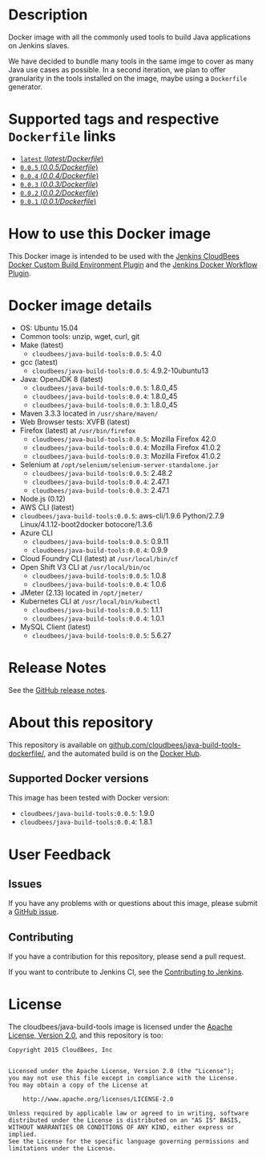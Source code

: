 # Description

Docker image with all the commonly used tools to build Java applications on Jenkins slaves.

We have decided to bundle many tools in the same imge to cover as many Java use cases as possible. In a second iteration, we plan to offer granularity in the tools installed on the image, maybe using a `Dockerfile` generator.

# Supported tags and respective `Dockerfile` links

-   [`latest` (*latest/Dockerfile*)](https://github.com/cloudbees/java-build-tools-dockerfile/blob/master/Dockerfile)
-   [`0.0.5` (*0.0.5/Dockerfile*)](https://github.com/cloudbees/java-build-tools-dockerfile/blob/0.0.5/Dockerfile)
-   [`0.0.4` (*0.0.4/Dockerfile*)](https://github.com/cloudbees/java-build-tools-dockerfile/blob/0.0.4/Dockerfile)
-   [`0.0.3` (*0.0.3/Dockerfile*)](https://github.com/cloudbees/java-build-tools-dockerfile/blob/0.0.3/Dockerfile)
-   [`0.0.2` (*0.0.2/Dockerfile*)](https://github.com/cloudbees/java-build-tools-dockerfile/blob/0.0.2/Dockerfile)
-   [`0.0.1` (*0.0.1/Dockerfile*)](https://github.com/cloudbees/java-build-tools-dockerfile/blob/0.0.1/Dockerfile)

# How to use this Docker image

This Docker image is intended to be used with the [Jenkins CloudBees Docker Custom Build Environment Plugin](https://wiki.jenkins-ci.org/display/JENKINS/CloudBees+Docker+Custom+Build+Environment+Plugin) and the [Jenkins Docker Workflow Plugin](https://wiki.jenkins-ci.org/display/JENKINS/CloudBees+Docker+Workflow+Plugin).

# Docker image details

-   OS: Ubuntu 15.04
-   Common tools: unzip, wget, curl, git
-   Make (latest)
    - `cloudbees/java-build-tools:0.0.5`: 4.0
-   gcc (latest)
    - `cloudbees/java-build-tools:0.0.5`: 4.9.2-10ubuntu13
-   Java: OpenJDK 8 (latest)
    - `cloudbees/java-build-tools:0.0.5`: 1.8.0_45
    - `cloudbees/java-build-tools:0.0.4`: 1.8.0_45
    - `cloudbees/java-build-tools:0.0.3`: 1.8.0_45
-   Maven 3.3.3 located in `/usr/share/maven/`
-   Web Browser tests: XVFB (latest)
-   Firefox (latest) at `/usr/bin/firefox`
    - `cloudbees/java-build-tools:0.0.5`: Mozilla Firefox 42.0
    - `cloudbees/java-build-tools:0.0.4`: Mozilla Firefox 41.0.2
    - `cloudbees/java-build-tools:0.0.3`: Mozilla Firefox 41.0.2
-   Selenium at `/opt/selenium/selenium-server-standalone.jar`
    - `cloudbees/java-build-tools:0.0.5`: 2.48.2
    - `cloudbees/java-build-tools:0.0.4`: 2.47.1
    - `cloudbees/java-build-tools:0.0.3`: 2.47.1
-   Node.js (0.12)
-   AWS CLI (latest)
   - `cloudbees/java-build-tools:0.0.5`: aws-cli/1.9.6 Python/2.7.9 Linux/4.1.12-boot2docker botocore/1.3.6
-   Azure CLI
    - `cloudbees/java-build-tools:0.0.5`: 0.9.11
    - `cloudbees/java-build-tools:0.0.4`: 0.9.9
-   Cloud Foundry CLI (latest) at `/usr/local/bin/cf`
-   Open Shift V3 CLI at `/usr/local/bin/oc`
    - `cloudbees/java-build-tools:0.0.5`: 1.0.8
    - `cloudbees/java-build-tools:0.0.4`: 1.0.6
-   JMeter (2.13) located in `/opt/jmeter/`
-   Kubernetes CLI at `/usr/local/bin/kubectl`
    - `cloudbees/java-build-tools:0.0.5`: 1.1.1
    - `cloudbees/java-build-tools:0.0.4`: 1.0.1
-   MySQL Client (latest)
    - `cloudbees/java-build-tools:0.0.5`: 5.6.27

# Release Notes

See the [GitHub release notes](https://github.com/cloudbees/java-build-tools-dockerfile/releases).

# About this repository

This repository is available on [github.com/cloudbees/java-build-tools-dockerfile/](https://github.com/cloudbees/java-build-tools-dockerfile), and the automated build is on the [Docker Hub](https://hub.docker.com/r/cloudbees/java-build-tools/).

## Supported Docker versions

This image has been tested with Docker version:
- `cloudbees/java-build-tools:0.0.5`: 1.9.0
- `cloudbees/java-build-tools:0.0.4`: 1.8.1

# User Feedback

## Issues

If you have any problems with or questions about this image, please submit a [GitHub issue](https://github.com/cloudbees/java-build-tools-dockerfile/issues).

## Contributing

If you have a contribution for this repository, please send a pull request.

If you want to contribute to Jenkins CI, see the [Contributing to Jenkins](https://wiki.jenkins-ci.org/display/JENKINS/contributing).

# License

The cloudbees/java-build-tools image is licensed under the [Apache License, Version 2.0](https://www.apache.org/licenses/LICENSE-2.0), and this repository is too:

```
Copyright 2015 CloudBees, Inc


Licensed under the Apache License, Version 2.0 (the "License");
you may not use this file except in compliance with the License.
You may obtain a copy of the License at

    http://www.apache.org/licenses/LICENSE-2.0

Unless required by applicable law or agreed to in writing, software
distributed under the License is distributed on an "AS IS" BASIS,
WITHOUT WARRANTIES OR CONDITIONS OF ANY KIND, either express or implied.
See the License for the specific language governing permissions and
limitations under the License.
```
